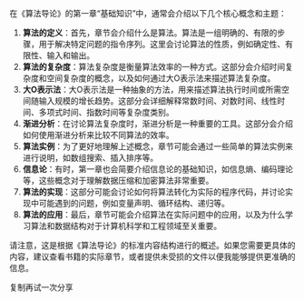 在《算法导论》的第一章“基础知识”中，通常会介绍以下几个核心概念和主题：

1. **算法的定义**：首先，章节会介绍什么是算法。算法是一组明确的、有限的步骤，用于解决特定问题的指令序列。这里会讨论算法的性质，例如确定性、有限性、输入和输出。
2. **算法的复杂度**：算法复杂度是衡量算法效率的一种方式。这部分会介绍时间复杂度和空间复杂度的概念，以及如何通过大O表示法来描述算法复杂度。
3. **大O表示法**：大O表示法是一种抽象的方法，用来描述算法执行时间或所需空间随输入规模的增长趋势。这部分会详细解释常数时间、对数时间、线性时间、多项式时间、指数时间等复杂度类别。
4. **渐进分析**：在讨论算法复杂度时，渐进分析是一种重要的工具。这部分会介绍如何使用渐进分析来比较不同算法的效率。
5. **算法实例**：为了更好地理解上述概念，章节可能会通过一些简单的算法实例来进行说明，如数组搜索、插入排序等。
6. **信息论**：有时，第一章也会简要介绍信息论的基础知识，如信息熵、编码理论等，这些概念对于理解数据压缩和加密算法非常重要。
7. **算法的实现**：这部分可能会讨论如何将算法转化为实际的程序代码，并讨论实现中可能遇到的问题，例如变量声明、循环结构、递归等。
8. **算法的应用**：最后，章节可能会介绍算法在实际问题中的应用，以及为什么学习算法和数据结构对于计算机科学和工程领域至关重要。

请注意，这是根据《算法导论》的标准内容结构进行的概述。如果您需要更具体的内容，建议查看书籍的实际章节，或者提供未受损的文件以便我能够提供更准确的信息。

复制再试一次分享

